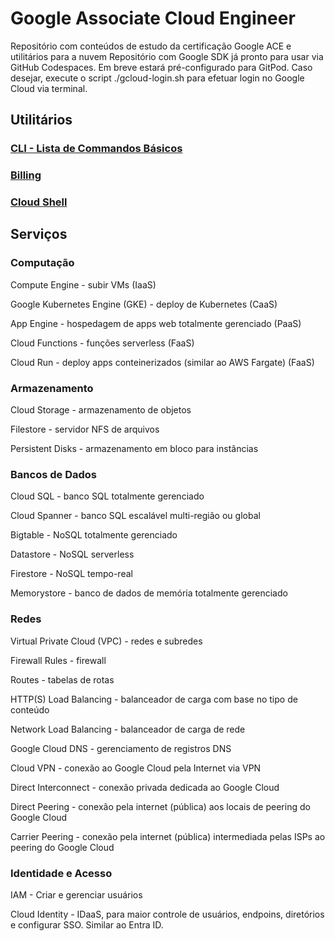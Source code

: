 # Google Associate Cloud Engineer

Repositório com conteúdos de estudo da certificação Google ACE e utilitários para a nuvem
Repositório com Google SDK já pronto para usar via GitHub Codespaces. Em breve estará pré-configurado para GitPod.
Caso desejar, execute o script ./gcloud-login.sh para efetuar login no Google Cloud via terminal.

## Utilitários

### [CLI - Lista de Commandos Básicos](./cli/README.md)

### [Billing](/billing/README.md)

### [Cloud Shell](/cloud-shell/README.md)

## Serviços

### Computação

Compute Engine - subir VMs (IaaS)

Google Kubernetes Engine (GKE) - deploy de Kubernetes (CaaS)

App Engine - hospedagem de apps web totalmente gerenciado (PaaS)

Cloud Functions - funções serverless (FaaS)

Cloud Run - deploy apps conteinerizados (similar ao AWS Fargate) (FaaS)

### Armazenamento

Cloud Storage - armazenamento de objetos

Filestore - servidor NFS de arquivos

Persistent Disks - armazenamento em bloco para instâncias

### Bancos de Dados

Cloud SQL - banco SQL totalmente gerenciado

Cloud Spanner - banco SQL escalável multi-região ou global

Bigtable - NoSQL totalmente gerenciado

Datastore - NoSQL serverless

Firestore - NoSQL tempo-real

Memorystore - banco de dados de memória totalmente gerenciado

### Redes

Virtual Private Cloud (VPC) - redes e subredes

Firewall Rules - firewall

Routes - tabelas de rotas

HTTP(S) Load Balancing - balanceador de carga com base no tipo de conteúdo

Network Load Balancing - balanceador de carga de rede

Google Cloud DNS - gerenciamento de registros DNS

Cloud VPN - conexão ao Google Cloud pela Internet via VPN

Direct Interconnect - conexão privada dedicada ao Google Cloud

Direct Peering - conexão pela internet (pública) aos locais de peering do Google Cloud 

Carrier Peering - conexão pela internet (pública) intermediada pelas ISPs ao peering do Google Cloud

### Identidade e Acesso

IAM - Criar e gerenciar usuários

Cloud Identity - IDaaS, para maior controle de usuários, endpoins, diretórios e configurar SSO. Similar ao Entra ID.